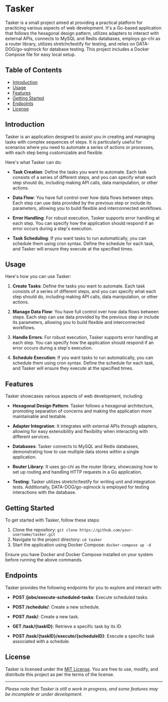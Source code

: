 # Tasker

Tasker is a small project aimed at providing a practical platform for practicing various aspects of web development. It's a Go-based application that follows the hexagonal design pattern, utilizes adapters to interact with external APIs, connects to MySQL and Redis databases, employs go-chi as a router library, utilizes stretchr/testify for testing, and relies on DATA-DOG/go-sqlmock for database testing. This project includes a Docker Compose file for easy local setup.

## Table of Contents

- [Introduction](#introduction)
- [Usage](#usage)
- [Features](#features)
- [Getting Started](#getting-started)
- [Endpoints](#endpoints)
- [License](#license)

## Introduction

Tasker is an application designed to assist you in creating and managing tasks with complex sequences of steps. It is particularly useful for scenarios where you need to automate a series of actions or processes, with each step being customizable and flexible.

Here's what Tasker can do:

- **Task Creation**: Define the tasks you want to automate. Each task consists of a series of different steps, and you can specify what each step should do, including making API calls, data manipulation, or other actions.

- **Data Flow**: You have full control over how data flows between steps. Each step can use data provided by the previous step or include its parameters, allowing you to build flexible and interconnected workflows.

- **Error Handling**: For robust execution, Tasker supports error handling at each step. You can specify how the application should respond if an error occurs during a step's execution.

- **Task Scheduling**: If you want tasks to run automatically, you can schedule them using cron syntax. Define the schedule for each task, and Tasker will ensure they execute at the specified times.

## Usage

Here's how you can use Tasker:

1. **Create Tasks**: Define the tasks you want to automate. Each task consists of a series of different steps, and you can specify what each step should do, including making API calls, data manipulation, or other actions.

2. **Manage Data Flow**: You have full control over how data flows between steps. Each step can use data provided by the previous step or include its parameters, allowing you to build flexible and interconnected workflows.

3. **Handle Errors**: For robust execution, Tasker supports error handling at each step. You can specify how the application should respond if an error occurs during a step's execution.

4. **Schedule Execution**: If you want tasks to run automatically, you can schedule them using cron syntax. Define the schedule for each task, and Tasker will ensure they execute at the specified times.

## Features

Tasker showcases various aspects of web development, including:

- **Hexagonal Design Pattern**: Tasker follows a hexagonal architecture, promoting separation of concerns and making the application more maintainable and testable.

- **Adapter Integration**: It integrates with external APIs through adapters, allowing for easy extensibility and flexibility when interacting with different services.

- **Databases**: Tasker connects to MySQL and Redis databases, demonstrating how to use multiple data stores within a single application.

- **Router Library**: It uses go-chi as the router library, showcasing how to set up routing and handling HTTP requests in a Go application.

- **Testing**: Tasker utilizes stretchr/testify for writing unit and integration tests. Additionally, DATA-DOG/go-sqlmock is employed for testing interactions with the database.

## Getting Started

To get started with Tasker, follow these steps:

1. Clone the repository: `git clone https://github.com/your-username/tasker.git`
2. Navigate to the project directory: `cd tasker`
3. Start the application using Docker Compose: `docker-compose up -d`

Ensure you have Docker and Docker Compose installed on your system before running the above commands.

## Endpoints

Tasker provides the following endpoints for you to explore and interact with:

- **POST /jobs/execute-scheduled-tasks**: Execute scheduled tasks.

- **POST /schedule/**: Create a new schedule.

- **POST /task/**: Create a new task.

- **GET /task/{taskID}**: Retrieve a specific task by its ID.

- **POST /task/{taskID}/execute/{scheduleID}**: Execute a specific task associated with a schedule.


## License

Tasker is licensed under the [MIT License](LICENSE). You are free to use, modify, and distribute this project as per the terms of the license.

---

*Please note that Tasker is still a work in progress, and some features may be incomplete or under development.*
